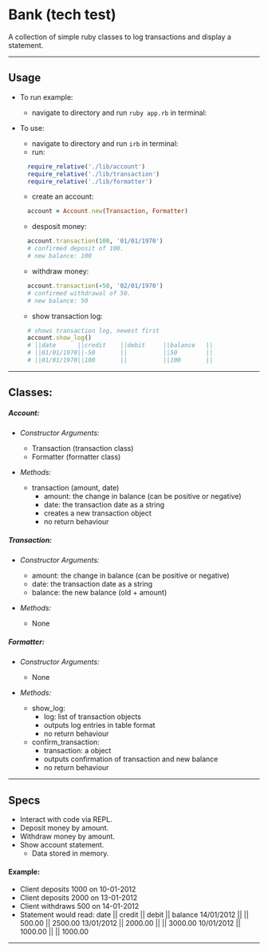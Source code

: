 # Bank (tech test)

A collection of simple ruby classes to log transactions and display a statement.
___
## Usage

  - To run example:
    -  navigate to directory and run ```ruby app.rb``` in terminal:

  - To use:

    - navigate to directory and run ```irb``` in terminal:
    - run:
    ```ruby
      require_relative('./lib/account')
      require_relative('./lib/transaction')
      require_relative('./lib/formatter')
    ```

    - create an account:
    ```ruby
      account = Account.new(Transaction, Formatter)
    ```

    - desposit money:
    ```ruby
      account.transaction(100, '01/01/1970')
      # confirmed deposit of 100.
      # new balance: 100
    ```

    - withdraw money:
    ```ruby
      account.transaction(-50, '02/01/1970')
      # confirmed withdrawal of 50.
      # new balance: 50
    ```

    - show transaction log:
    ```ruby
      # shows transaction log, newest first
      account.show_log()
      # ||date      ||credit    ||debit     ||balance   ||
      # ||01/01/1970||-50       ||          ||50        ||
      # ||01/01/1970||100       ||          ||100       ||
    ```

___
## Classes:

##### Account:

  - _Constructor Arguments:_
    - Transaction (transaction class)
    - Formatter (formatter class)


  - _Methods:_
    - transaction (amount, date)
      - amount: the change in balance (can be positive or negative)
      - date: the transaction date as a string
      - creates a new transaction object
      - no return behaviour


##### Transaction:

  - _Constructor Arguments:_
    - amount: the change in balance (can be positive or negative)
    - date: the transaction date as a string
    - balance: the new balance (old + amount)


  - _Methods:_
    - None


##### Formatter:

  - _Constructor Arguments:_
    - None


  - _Methods:_
    - show_log:
      - log: list of transaction objects
      - outputs log entries in table format
      - no return behaviour
    - confirm_transaction:
      - transaction: a object
      - outputs confirmation of transaction and new balance
      - no return behaviour

___
## Specs
  - Interact with code via REPL.
  - Deposit money by amount.
  - Withdraw money by amount.
  - Show account statement.
    - Data stored in memory.


#### Example:
  - Client deposits 1000 on 10-01-2012
  - Client deposits 2000 on 13-01-2012
  - Client withdraws 500 on 14-01-2012
  - Statement would read:
        date       || credit    || debit  || balance
        14/01/2012 ||           || 500.00 || 2500.00
        13/01/2012 || 2000.00   ||        || 3000.00
        10/01/2012 || 1000.00   ||        || 1000.00

___
